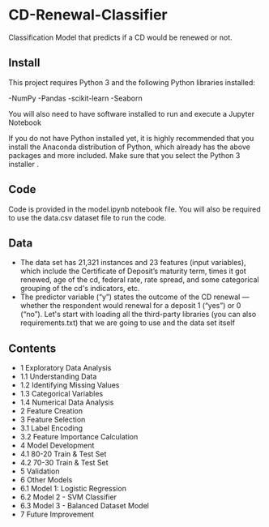 # CD-Renewal-Classifier
Classification Model that predicts if a CD would be renewed or not.

## Install
This project requires Python 3 and the following Python libraries installed:

-NumPy
-Pandas
-scikit-learn
-Seaborn

You will also need to have software installed to run and execute a Jupyter Notebook

If you do not have Python installed yet, it is highly recommended that you install the Anaconda distribution of Python, which already has the above packages and more included. Make sure that you select the Python 3 installer .

## Code
Code is provided in the model.ipynb notebook file. You will also be required to use the data.csv dataset file to run the code. 

## Data
* The data set has 21,321 instances and 23 features (input variables), which include the Certificate of Deposit’s maturity term, times it got renewed, age of the cd, federal rate, rate spread, and some categorical grouping of the cd's indicators, etc.
* The predictor variable (“y”) states the outcome of the CD renewal — whether the respondent would renewal for a deposit 1 (“yes”) or 0 (“no”).
Let's start with loading all the third-party libraries (you can also requirements.txt) that we are going to use and the data set itself

## Contents 
- 1  Exploratory Data Analysis
- 1.1  Understanding Data
- 1.2  Identifying Missing Values
- 1.3  Categorical Variables
- 1.4  Numerical Data Analysis
- 2  Feature Creation
- 3  Feature Selection
- 3.1  Label Encoding
- 3.2  Feature Importance Calculation
- 4  Model Development
- 4.1  80-20 Train & Test Set
- 4.2  70-30 Train & Test Set
- 5  Validation
- 6  Other Models
- 6.1  Model 1: Logistic Regression
- 6.2  Model 2 - SVM Classifier
- 6.3  Model 3 - Balanced Dataset Model
- 7  Future Improvement
